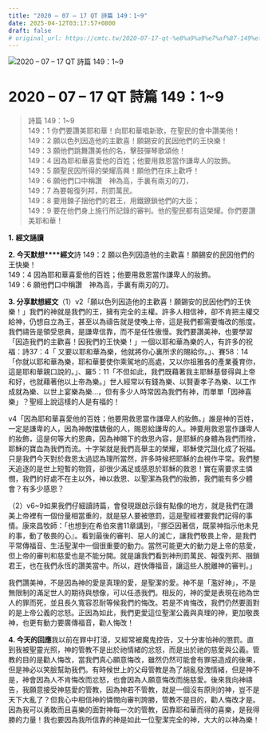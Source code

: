 ```yaml
---
title: "2020 – 07 – 17 QT 詩篇 149：1~9"
date: 2025-04-12T03:17:57+0800
draft: false
# original_url: https://cmtc.tw/2020-07-17-qt-%e8%a9%a9%e7%af%87-149%ef%bc%9a19
---
```


![2020 – 07 – 17 QT 詩篇 149：1\~9](/images/qt.jpg   "2020 – 07 – 17 QT 詩篇 149：1\~9")

# 2020 – 07 – 17 QT 詩篇 149：1\~9

> 詩篇 149：1\~9  
> 149：1 你們要讚美耶和華！向耶和華唱新歌，在聖民的會中讚美他！  
> 149：2 願以色列因造他的主歡喜！願錫安的民因他們的王快樂！  
> 149：3 願他們跳舞讚美他的名，擊鼓彈琴歌頌他！  
> 149：4 因為耶和華喜愛他的百姓；他要用救恩當作謙卑人的妝飾。  
> 149：5 願聖民因所得的榮耀高興！願他們在床上歡呼！  
> 149：6 願他們口中稱讚　神為高，手裏有兩刃的刀，  
> 149：7 為要報復列邦，刑罰萬民。  
> 149：8 要用鍊子捆他們的君王，用鐵鐐鎖他們的大臣；  
> 149：9 要在他們身上施行所記錄的審判。他的聖民都有這榮耀。你們要讚美耶和華！

**1.** **經文誦讀**

**2. 今天默想****經文**詩 149：2 願以色列因造他的主歡喜！願錫安的民因他們的王快樂！  
149：4 因為耶和華喜愛他的百姓；他要用救恩當作謙卑人的妝飾。  
149：6 願他們口中稱讚　神為高，手裏有兩刃的刀。

**3. 分享默想經文**（1）v2「願以色列因造他的主歡喜！願錫安的民因他們的王快樂！」我們的神就是我們的王，擁有完全的主權。許多人相信神，卻不肯把主權交給神，仍想自立為王，甚至以為禱告就是使喚上帝，這是我們都需要悔改的態度。我們禱告是領受恩典，是謙卑信靠，而不是任性傲慢。我們要讚美神，也要學習 「因造我們的主歡喜！因我們的王快樂！」一個以耶和華為樂的人，有許多的祝福：詩37：4「 又要以耶和華為樂，他就將你心裏所求的賜給你。」、賽58：14「你就以耶和華為樂，耶和華要使你乘駕地的高處，又以你祖雅各的產業養育你，這是耶和華親口說的。」、羅5：11「不但如此，我們既藉著我主耶穌基督得與上帝和好，也就藉著他以上帝為樂。」世人經常以有錢為樂、以賢妻孝子為樂、以工作成就為樂、以世上宴樂為樂…，但有多少人時常因為我們有神，而單單「因神喜樂」？聖經上說這樣的人是有福的！

v4「因為耶和華喜愛他的百姓；他要用救恩當作謙卑人的妝飾。」誰是神的百姓，一定是謙卑的人，因為神敵擋驕傲的人，賜恩給謙卑的人。神要用救恩當作謙卑人的妝飾，這是何等大的恩典，因為神賜下的救恩內容，是耶穌的身體為我們而捨，耶穌的寶血為我們而流。十字架就是我們高舉主的榮耀，耶穌使咒詛化成了祝福。只是我們今天對於救恩太過認為理所當然，許多時候把耶穌的血視作平常。我們整天追逐的是世上短暫的物質，卻很少滿足或感恩於耶穌的救恩！實在需要求主憐憫，我們的好處不在主以外，神以救恩、以聖潔為我們的妝飾，我們能有多少體會？有多少感恩？

（2）v6\~9如果我們仔細讀詩篇，會發現跟啟示錄有點像的地方，就是我們在讚美上帝裡有一個份量相當重的，就是惡人要被懲罰，這是聖經裡要我們記得的事情。康來昌牧師：「也想到在希伯來書11章講到，『挪亞因著信，既蒙神指示他未見的事，動了敬畏的心』。看到最後的審判、惡人的滅亡，讓我們敬畏上帝，是我們平常傳福音、生活聖潔中一個很重要的動力。當然可能更大的動力是上帝的慈愛，但上帝的審判和慈愛也是不能分開。就是讓我們看到神刑罰萬民、報復列邦、捆鎖君王，也在我們永恆的讚美當中。所以，趕快傳福音，讓這些人脫離神的審判。」

我們讚美神，不是因為神的愛是真理的愛，是聖潔的愛。神不是「濫好神」，不是無限制的滿足世人的期待與想像，可以任憑我們。相反的，神的愛是表現在祂為世人的罪而死，並且長久寬容忍耐等候我們的悔改。若是不肯悔改，我們仍然要面對的是上帝公義的忿怒。正因為如此，我們更愛這位聖潔公義與真理的神，更加敬畏神，也更有動力要廣傳福音，勸人悔改！

**4. 今天的回應**我以前在罪中打滾，又經常被魔鬼控告，又十分害怕神的懲罰。直到我被聖靈光照，神的管教不是出於祂情緒的忿怒，而是出於祂的慈愛與公義。管教的目的是勸人悔改，當我們真心願意悔改，雖然仍然可能會有罪惡造成的後果，但是神必以笑臉幫助我們。有時候世上的父母管教是為了胡亂發洩情緒，但是神不是，神會因為人不肯悔改而忿怒，也會因為人願意悔改而施慈愛。後來我向神禱告，我願意接受神慈愛的管教，因為神若不管教，就是一個沒有原則的神，豈不是天下大亂了？但我心中相信神的憐憫向審判誇勝，管教不是目的，勸人悔改才是。因為我可以勇敢而且喜樂的面對神每一次的管教，因靠耶和華而得的喜樂，是我得勝的力量！我也要因為我所信靠的神是如此一位聖潔完全的神，大大的以神為樂！